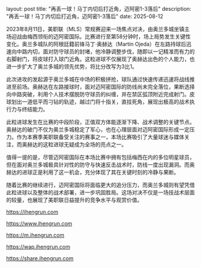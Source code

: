 layout: post title: "再丢一球！马丁内切后打近角，迈阿密1-3落后" description: "再丢一球！马丁内切后打近角，迈阿密1-3落后" date: 2025-08-12

2023年8月11日，美职联（MLS）常规赛迎来一场焦点对决，由奥兰多城坐镇主场迎战由梅西领衔的迈阿密国际。比赛进行至第58分钟时，场上局势发生关键性变化。奥兰多城队的阿根廷籍前锋马丁·奥赫达（Martín Ojeda）在左路持球后迅速向中路内切，面对防守球员的封堵，他冷静调整步伐，随即以一记精准而有力的右脚射门，将皮球打入球门近角。这粒进球不仅展现了奥赫达出色的个人能力，也进一步扩大了奥兰多城的领先优势，将比分改写为3比1。

此次进攻的发起源于奥兰多城在中场的积极拼抢，球队通过快速传递迅速将战线推进至前场。奥赫达在左路接球时，面对迈阿密国际的防线尚未完全落位，果断选择向中路突破，利用个人技术摆脱防守球员的纠缠，并在禁区弧顶附近完成射门。皮球划出一道低平而刁钻的轨迹，越过门将十指关，直挂死角，展现出极高的战术执行力与终结能力。

此粒进球发生在比赛的中段阶段，正值双方体能逐渐下降、战术调整的关键节点。奥赫达的破门不仅为奥兰多城稳定了军心，也在心理层面对迈阿密国际形成一定压力。作为本赛季美职联备受关注的赛事之一，本场比赛吸引了大量球迷与媒体关注，而奥赫达的这粒进球无疑成为全场的亮点之一。

值得一提的是，尽管迈阿密国际在本场比赛中拥有包括梅西在内的多位明星球员，但在面对奥兰多城极具针对性的防守与快速反击战术时，防线一度出现漏洞。而奥赫达的进球正是利用了这一机会，充分体现了其在关键时刻的冷静与果断。

随着比赛的继续进行，迈阿密国际将面临更大的追分压力，而奥兰多城则有望凭借此粒进球以及整体的战术部署，进一步巩固胜局。这场对决不仅是一场技战术层面的较量，也展现了美职联日益提升的竞争水平与观赏价值。

https://ihengrun.com

https://www.ihengrun.com

https://m.ihengrun.com

https://wap.ihengrun.com

https://share.ihengrun.com